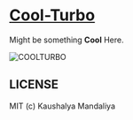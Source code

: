 [Cool-Turbo](http://krman009.github.io/Cool-Turbo/ "Website")
==========

Might be something **Cool** Here.

![COOLTURBO](http://cdn.memegenerator.net/instances/500x/43688293.jpg)

## LICENSE

MIT (c) Kaushalya Mandaliya
